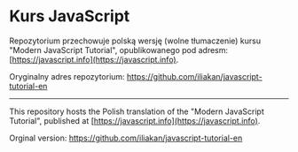 
# Kurs JavaScript

Repozytorium przechowuje polską wersję (wolne tłumaczenie) kursu "Modern JavaScript Tutorial", opublikowanego pod adresm: [https://javascript.info](https://javascript.info).

Oryginalny adres repozytorium: https://github.com/iliakan/javascript-tutorial-en

---

This repository hosts the Polish translation of the "Modern JavaScript Tutorial", published at [https://javascript.info](https://javascript.info).

Orginal version: https://github.com/iliakan/javascript-tutorial-en